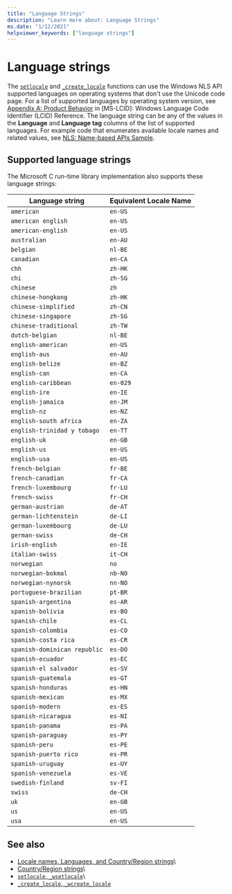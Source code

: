 ```yaml
---
title: "Language Strings"
description: "Learn more about: Language Strings"
ms.date: "1/12/2021"
helpviewer_keywords: ["language strings"]
---
```

# Language strings

The [`setlocale`](./reference/setlocale-wsetlocale.md) and [`_create_locale`](./reference/create-locale-wcreate-locale.md) functions can use the Windows NLS API supported languages on operating systems that don't use the Unicode code page. For a list of supported languages by operating system version, see [Appendix A: Product Behavior](/openspecs/windows_protocols/ms-lcid/a9eac961-e77d-41a6-90a5-ce1a8b0cdb9c) in \[MS-LCID]: Windows Language Code Identifier (LCID) Reference. The language string can be any of the values in the **Language** and **Language tag** columns of the list of supported languages. For example code that enumerates available locale names and related values, see [NLS: Name-based APIs Sample](/windows/win32/intl/nls--name-based-apis-sample).

## Supported language strings

The Microsoft C run-time library implementation also supports these language strings:

| Language string | Equivalent Locale Name |
|---|---|
| `american` | `en-US` |
| `american english` | `en-US` |
| `american-english` | `en-US` |
| `australian` | `en-AU` |
| `belgian` | `nl-BE` |
| `canadian` | `en-CA` |
| `chh` | `zh-HK` |
| `chi` | `zh-SG` |
| `chinese` | `zh` |
| `chinese-hongkong` | `zh-HK` |
| `chinese-simplified` | `zh-CN` |
| `chinese-singapore` | `zh-SG` |
| `chinese-traditional` | `zh-TW` |
| `dutch-belgian` | `nl-BE` |
| `english-american` | `en-US` |
| `english-aus` | `en-AU` |
| `english-belize` | `en-BZ` |
| `english-can` | `en-CA` |
| `english-caribbean` | `en-029` |
| `english-ire` | `en-IE` |
| `english-jamaica` | `en-JM` |
| `english-nz` | `en-NZ` |
| `english-south africa` | `en-ZA` |
| `english-trinidad y tobago` | `en-TT` |
| `english-uk` | `en-GB` |
| `english-us` | `en-US` |
| `english-usa` | `en-US` |
| `french-belgian` | `fr-BE` |
| `french-canadian` | `fr-CA` |
| `french-luxembourg` | `fr-LU` |
| `french-swiss` | `fr-CH` |
| `german-austrian` | `de-AT` |
| `german-lichtenstein` | `de-LI` |
| `german-luxembourg` | `de-LU` |
| `german-swiss` | `de-CH` |
| `irish-english` | `en-IE` |
| `italian-swiss` | `it-CH` |
| `norwegian` | `no` |
| `norwegian-bokmal` | `nb-NO` |
| `norwegian-nynorsk` | `nn-NO` |
| `portuguese-brazilian` | `pt-BR` |
| `spanish-argentina` | `es-AR` |
| `spanish-bolivia` | `es-BO` |
| `spanish-chile` | `es-CL` |
| `spanish-colombia` | `es-CO` |
| `spanish-costa rica` | `es-CR` |
| `spanish-dominican republic` | `es-DO` |
| `spanish-ecuador` | `es-EC` |
| `spanish-el salvador` | `es-SV` |
| `spanish-guatemala` | `es-GT` |
| `spanish-honduras` | `es-HN` |
| `spanish-mexican` | `es-MX` |
| `spanish-modern` | `es-ES` |
| `spanish-nicaragua` | `es-NI` |
| `spanish-panama` | `es-PA` |
| `spanish-paraguay` | `es-PY` |
| `spanish-peru` | `es-PE` |
| `spanish-puerto rico` | `es-PR` |
| `spanish-uruguay` | `es-UY` |
| `spanish-venezuela` | `es-VE` |
| `swedish-finland` | `sv-FI` |
| `swiss` | `de-CH` |
| `uk` | `en-GB` |
| `us` | `en-US` |
| `usa` | `en-US` |

## See also

- [Locale names, Languages, and Country/Region strings](./locale-names-languages-and-country-region-strings.md)\
- [Country/Region strings](./country-region-strings.md)\
- [`setlocale`, `_wsetlocale`](./reference/setlocale-wsetlocale.md)\
- [`_create_locale`, `_wcreate_locale`](./reference/create-locale-wcreate-locale.md)
